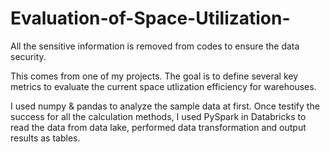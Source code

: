# Evaluation-of-Space-Utilization-

All the sensitive information is removed from codes to ensure the data security.

This comes from one of my projects. The goal is to define several key metrics to evaluate the current space utlization efficiency for warehouses. 

I used numpy & pandas to analyze the sample data at first. Once testify the success for all the calculation methods, I used PySpark in Databricks to read the data from data lake, performed data transformation and output results as tables. 


